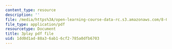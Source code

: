 ```yaml
---
content_type: resource
description: ''
file: /media/https%3A/open-learning-course-data-rc.s3.amazonaws.com/8-04-quantum-physics-i-spring-2013/1dd0d1ad88a36ab16cf2785a0dfb6703_lHhw_SExF1M.pdf
file_type: application/pdf
resourcetype: Document
title: 3play pdf file
uid: 1dd0d1ad-88a3-6ab1-6cf2-785a0dfb6703
---
```

